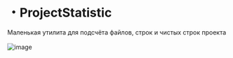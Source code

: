 # ・ProjectStatistic
Маленькая утилита для подсчёта файлов, строк и чистых строк проекта
<br><br>
![image](https://user-images.githubusercontent.com/78260779/181201678-235ea567-b091-4c42-9623-8038f40aa9dd.png)
